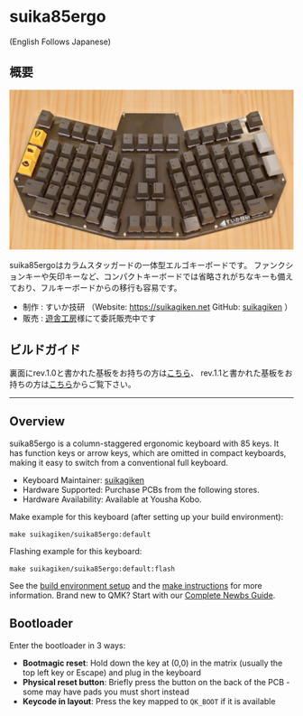 # suika85ergo
(English Follows Japanese)

## 概要
![suika85ergo](img/suika85ergo_1s.jpg)

suika85ergoはカラムスタッガードの一体型エルゴキーボードです。
ファンクションキーや矢印キーなど、コンパクトキーボードでは省略されがちなキーも備えており、フルキーボードからの移行も容易です。

* 制作 : すいか技研 （Website: https://suikagiken.net GitHub: [suikagiken](https://github.com/suikagiken) ）
* 販売 : [遊舎工房](https://yushakobo.jp/)様にて委託販売中です

## ビルドガイド

裏面にrev.1.0と書かれた基板をお持ちの方は[こちら](https://github.com/suikagiken/suika85ergo/blob/main/buildguide.md)、
rev.1.1と書かれた基板をお持ちの方は[こちら](https://github.com/suikagiken/suika85ergo/blob/main/buildguide_1.1.md)からご覧下さい。

---

## Overview

suika85ergo is a column-staggered ergonomic keyboard with 85 keys. It has function keys or arrow keys, which are omitted in compact keyboards, making it easy to switch from a conventional full keyboard.

* Keyboard Maintainer: [suikagiken](https://github.com/suikagiken)
* Hardware Supported: Purchase PCBs from the following stores.
* Hardware Availability: Available at Yousha Kobo.

Make example for this keyboard (after setting up your build environment):

    make suikagiken/suika85ergo:default

Flashing example for this keyboard:

    make suikagiken/suika85ergo:default:flash

See the [build environment setup](https://docs.qmk.fm/#/getting_started_build_tools) and the [make instructions](https://docs.qmk.fm/#/getting_started_make_guide) for more information. Brand new to QMK? Start with our [Complete Newbs Guide](https://docs.qmk.fm/#/newbs).

## Bootloader

Enter the bootloader in 3 ways:

* **Bootmagic reset**: Hold down the key at (0,0) in the matrix (usually the top left key or Escape) and plug in the keyboard
* **Physical reset button**: Briefly press the button on the back of the PCB - some may have pads you must short instead
* **Keycode in layout**: Press the key mapped to `QK_BOOT` if it is available


